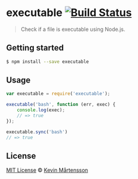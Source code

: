 # executable [![Build Status](https://travis-ci.org/kevva/executable.svg?branch=master)](https://travis-ci.org/kevva/executable)

> Check if a file is executable using Node.js.

## Getting started

```bash
$ npm install --save executable
```

## Usage

```js
var executable = require('executable');

executable('bash', function (err, exec) {
    console.log(exec);
    // => true
});

executable.sync('bash')
// => true
```

## License

[MIT License](http://en.wikipedia.org/wiki/MIT_License) © [Kevin Mårtensson](https://github.com/kevva)
